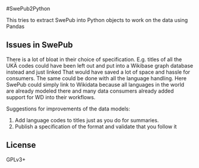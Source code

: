 #SwePub2Python

This tries to extract SwePub into Python objects to work on the data using Pandas

## Issues in SwePub


There is a lot of bloat in their choice of specification.
E.g. titles of all the UKÄ codes could have been left out
and put into a Wikibase graph database instead and just linked
That would have saved a lot of space and hassle for consumers. 
The same could be done with all the language handling. 
Here SwePub could simply link to Wikidata because all languages 
in the world are already modeled there and many data consumers 
already added support for WD into their workflows.

Suggestions for improvements of the data models:
1) Add language codes to titles just as you do for summaries.
2) Publish a specification of the format and validate that you follow it

## License 
GPLv3+